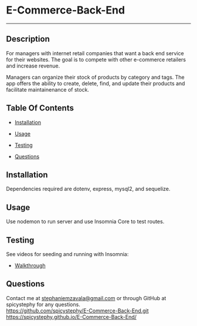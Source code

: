 # E-Commerce-Back-End
---
## Description
For managers with internet retail companies that want a back end service for their websites. The goal is to compete with other e-commerce retailers and increase revenue.

Managers can organize their stock of products by category and tags. The app offers the ability to create, delete, find, and update their products and facilitate maintainenance of stock.
 
## Table Of Contents
    
 * [Installation](#installation)

 * [Usage](#usage)

 * [Testing](#testing)

 * [Questions](#questions)
 
## Installation
Dependencies required are dotenv, express, mysql2, and sequelize.

## Usage
Use nodemon to run server and use Insomnia Core to test routes.

## Testing
See videos for seeding and running with Insomnia:
* [Walkthrough](https://youtu.be/zqdokNaYtHQ)

## Questions
Contact me at stephaniemzavala@gmail.com or through GitHub at spicystephy for any questions.
<br>https://github.com/spicystephy/E-Commerce-Back-End.git
<br>https://spicystephy.github.io/E-Commerce-Back-End/